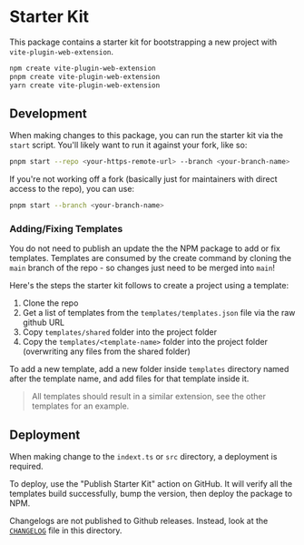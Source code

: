 # Starter Kit

This package contains a starter kit for bootstrapping a new project with `vite-plugin-web-extension`.

```bash
npm create vite-plugin-web-extension
pnpm create vite-plugin-web-extension
yarn create vite-plugin-web-extension
```

## Development

When making changes to this package, you can run the starter kit via the `start` script. You'll likely want to run it against your fork, like so:

```bash
pnpm start --repo <your-https-remote-url> --branch <your-branch-name>
```

If you're not working off a fork (basically just for maintainers with direct access to the repo), you can use:

```bash
pnpm start --branch <your-branch-name>
```

### Adding/Fixing Templates

You do not need to publish an update the the NPM package to add or fix templates. Templates are consumed by the create command by cloning the `main` branch of the repo - so changes just need to be merged into `main`!

Here's the steps the starter kit follows to create a project using a template:

1. Clone the repo
2. Get a list of templates from the `templates/templates.json` file via the raw github URL
3. Copy `templates/shared` folder into the project folder
4. Copy the `templates/<template-name>` folder into the project folder (overwriting any files from the shared folder)

To add a new template, add a new folder inside `templates` directory named after the template name, and add files for that template inside it.

> All templates should result in a similar extension, see the other templates for an example.

## Deployment

When making change to the `indext.ts` or `src` directory, a deployment is required.

To deploy, use the "Publish Starter Kit" action on GitHub. It will verify all the templates build successfully, bump the version, then deploy the package to NPM.

Changelogs are not published to Github releases. Instead, look at the [`CHANGELOG`](./CHANGELOG) file in this directory.

